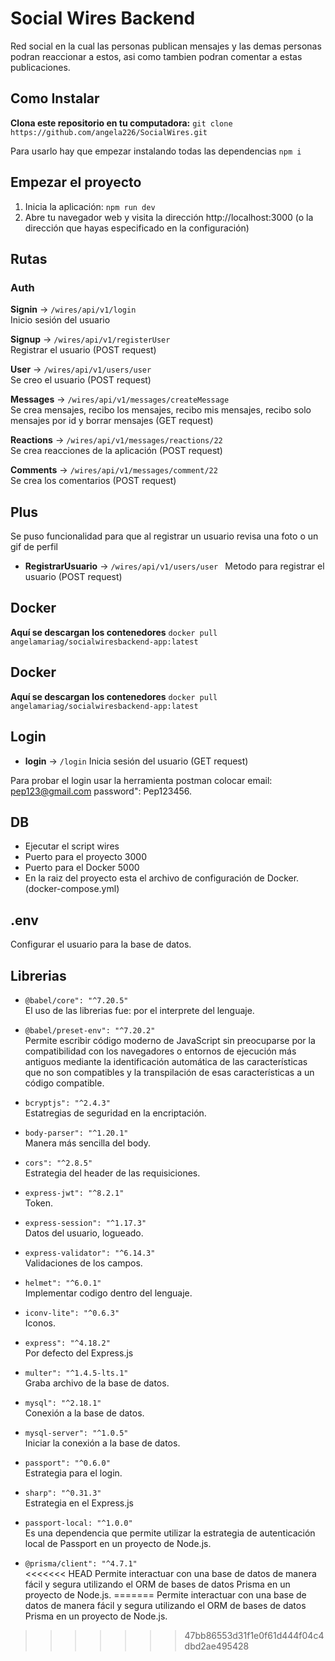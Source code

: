 # Social Wires Backend

Red social en la cual las personas publican mensajes y las demas personas podran reaccionar a estos, asi como tambien podran comentar a estas publicaciones.

## **Como Instalar**


**Clona este repositorio en tu computadora:** `git clone https://github.com/angela226/SocialWires.git`

Para usarlo hay que empezar instalando todas las dependencias
`npm i`



## Empezar el proyecto
1. Inicia la aplicación: `npm run dev`
2. Abre tu navegador web y visita la dirección http://localhost:3000 (o la dirección que hayas especificado en la configuración)


## Rutas

### Auth


**Signin** ->  `/wires/api/v1/login`   
Inicio sesión del usuario

**Signup** ->  `/wires/api/v1/registerUser`\
Registrar el usuario (POST request)

**User** ->   `/wires/api/v1/users/user`\
Se creo el usuario (POST request)

**Messages** ->  `/wires/api/v1/messages/createMessage`\
Se crea mensajes, recibo los mensajes, recibo mis mensajes, recibo solo mensajes por id y borrar mensajes (GET request)

**Reactions** ->  `/wires/api/v1/messages/reactions/22`\
Se crea reacciones de la aplicación (POST request)

**Comments** ->  `/wires/api/v1/messages/comment/22`\
Se crea los comentarios (POST request)


## Plus
Se puso funcionalidad para que al registrar un usuario revisa una foto o un gif de perfil
- **RegistrarUsuario** ->  `/wires/api/v1/users/user `
Metodo para registrar el usuario (POST request)

## Docker
**Aquí se descargan los contenedores**
`docker pull angelamariag/socialwiresbackend-app:latest`

## Docker
**Aquí se descargan los contenedores**
`docker pull angelamariag/socialwiresbackend-app:latest`



## Login 

- **login** -> `/login` Inicia sesión del usuario (GET request)

Para probar el login usar la herramienta postman colocar 
email: pep123@gmail.com
password": Pep123456.

## DB

- Ejecutar el script wires 
- Puerto para el proyecto 3000
- Puerto para el Docker 5000 
- En la raiz del proyecto esta el archivo de configuración de Docker. 
(docker-compose.yml)



## .env 
Configurar el usuario para la base de datos.

## Librerias 
- `@babel/core": "^7.20.5"`\
El uso de las librerias fue: por el interprete del lenguaje.

- `@babel/preset-env": "^7.20.2"`\
Permite escribir código moderno de JavaScript sin preocuparse por la compatibilidad con los navegadores o entornos de ejecución más antiguos mediante la identificación automática de las características que no son compatibles y la transpilación de esas características a un código compatible.

- `bcryptjs": "^2.4.3"`\
Estatregias de seguridad en la encriptación.

- `body-parser": "^1.20.1"`\
Manera más sencilla del body. 


- `cors": "^2.8.5"`\
Estrategia del header de las requisiciones. 


- `express-jwt": "^8.2.1"`\
Token. 


- `express-session": "^1.17.3"`\
Datos del usuario, logueado. 

- `express-validator": "^6.14.3"`\
Validaciones de los campos. 


- `helmet": "^6.0.1"`\
Implementar codigo dentro del lenguaje. 


- `iconv-lite": "^0.6.3"`\
Iconos. 

- `express": "^4.18.2"`\
Por defecto del Express.js

- `multer": "^1.4.5-lts.1"`\
Graba archivo de la base de datos. 

- `mysql": "^2.18.1"`\
Conexión a la base de datos. 

- `mysql-server": "^1.0.5"`\
Iniciar la conexión a la base de datos. 

- `passport": "^0.6.0"`\
Estrategia para el login. 

- `sharp": "^0.31.3"`\
Estrategia en el Express.js 

- `passport-local: "^1.0.0"`\
Es una dependencia que permite utilizar la estrategia de autenticación local de Passport en un proyecto de Node.js.

- `@prisma/client": "^4.7.1"`\
<<<<<<< HEAD
Permite interactuar con una base de datos de manera fácil y segura utilizando el ORM de bases de datos Prisma en un proyecto de Node.js.
=======
Permite interactuar con una base de datos de manera fácil y segura utilizando el ORM de bases de datos Prisma en un proyecto de Node.js.
>>>>>>> 47bb86553d31f1e0f61d444f04c4dbd2ae495428
